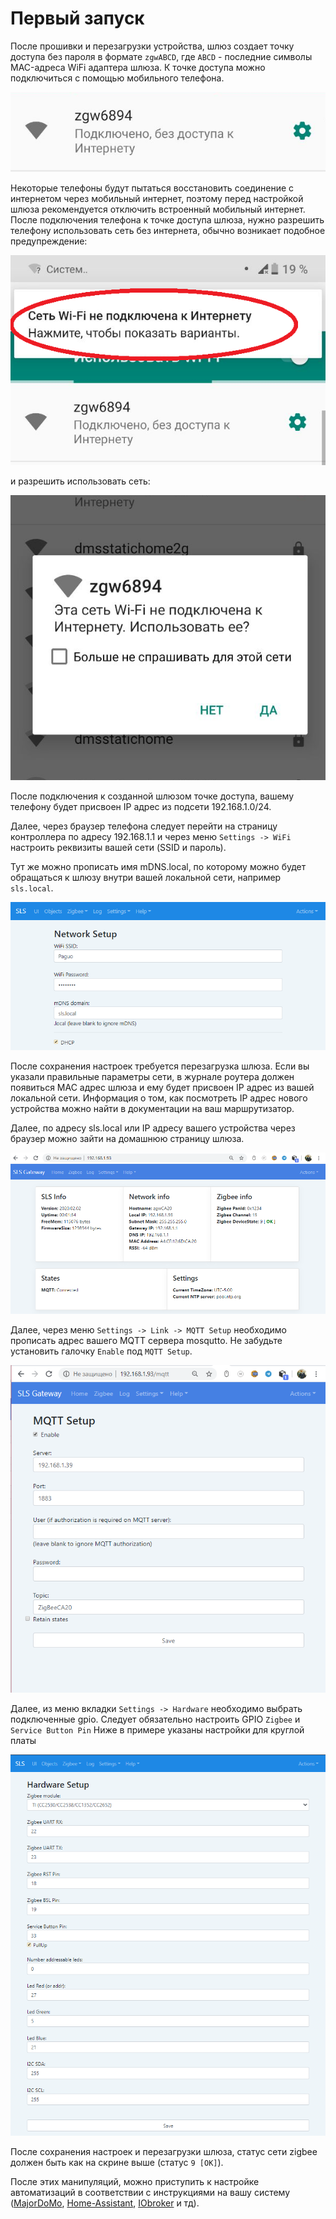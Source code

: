 # Первый запуск

После прошивки и перезагрузки устройства, шлюз создает точку доступа без пароля в формате `zgwABCD`, где `ABCD` - последние символы MAC-адреса WiFi адаптера шлюза. К точке доступа можно подключиться с помощью мобильного телефона.  

![](/img/zgw02.png)

Некоторые телефоны  будут пытаться восстановить соединение с интернетом через мобильный интернет, поэтому перед настройкой шлюза рекомендуется отключить встроенный мобильный интернет. После подключения  телефона к точке доступа шлюза, нужно разрешить телефону использовать сеть без интернета, обычно возникает подобное предупреждение:

![](/img/zgw05.png)

и разрешить использовать сеть:

![zgw2](/img/zgw2.png)

После подключения к созданной шлюзом точке доступа, вашему телефону будет присвоен IP адрес из подсети 192.168.1.0/24.

Далее, через браузер телефона следует перейти на страницу контроллера по адресу 192.168.1.1 и через меню `Settings -> WiFi` настроить реквизиты вашей сети (SSID и пароль). 

Тут же можно прописать имя mDNS.local, по которому можно будет обращаться к шлюзу внутри вашей локальной сети, например `sls.local`.

![zgw03](/img/zgw03.png)

После сохранения настроек требуется перезагрузка шлюза. Если вы указали правильные параметры сети, в журнале роутера должен появиться MAC адрес шлюза и ему будет присвоен IP адрес из вашей локальной сети. Информация о том, как посмотреть IP адрес нового устройства можно найти в документации на ваш маршрутизатор.

Далее, по адресу sls.local или IP адресу вашего устройства через браузер можно зайти на домашнюю страницу шлюза.

![captivate2](/img/slshome.png)

Далее, через меню `Settings -> Link -> MQTT Setup` необходимо прописать адрес вашего MQTT сервера mosqutto. Не забудьте установить галочку `Enable` под `MQTT Setup`.

![zigbee](/img/slssetupmqtt.png)

Далее, из меню вкладки `Settings -> Hardware` необходимо выбрать подключенные gpio. Следует обязательно настроить GPIO `Zigbee` и `Service Button Pin` Ниже в примере указаны настройки для круглой платы

![hw](/img/hw_setup.png)

После сохранения настроек и перезагрузки шлюза, статус сети zigbee должен быть как на скрине выше (статус `9 [OK]`).

После этих манипуляций, можно приступить к настройке автоматизаций в соответствии с инструкциями на вашу систему ([MajorDoMo](/int_majordomo_rus.md), [Home-Assistant](/int_has_rus.md), [IObroker](/int_iobroker_rus.md) и тд).
